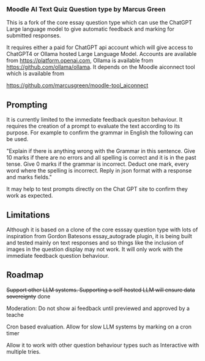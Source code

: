 ###  Moodle AI Text Quiz Question type by Marcus Green

This is a fork of the core essay question type which can use the ChatGPT Large language model to give automatic feedback and marking for submitted responses.


It requires either a paid for ChatGPT api account which will give access to ChatGPT4 or Ollama hosted Large Language Model. Accounts are available from https://platform.openai.com, Ollama is available from https://github.com/ollama/ollama. It depends on the Moodle aiconnect tool which is available from

https://github.com/marcusgreen/moodle-tool_aiconnect

## Prompting
It is currently limited to the immediate feedback quesiton behaviour. It requires the creation of a prompt to evaluate the text according to its purpose. For example to confirm the grammar in English the following can be used.

"Explain if there is anything wrong with the Grammar in this sentence.  Give 10 marks if there are no errors and all spelling is correct and it is in the past tense. Give 0 marks if the grammar is incorrect. Deduct one mark,  every word where the spelling is incorrect. Reply in json format with a response and marks fields."

It may help to test prompts directly on the Chat GPT site to confirm they  work as expected.

## Limitations

Although it is based on a clone of the core esssay question type with lots of inspiration from Gordon Batesons essay_autograde plugin, it is being built and tested mainly on text responses and so things like the inclusion of
images in the question display may not work. It will only work with the immediate feedback question behaviour.

## Roadmap
~~Support other LLM systems. Supporting a self hosted LLM will ensure data sovereignty~~ done

Moderation: Do not show ai feedback until previewed and approved by a teache

Cron based evaluation. Allow for slow LLM systems by marking on a cron timer

Allow it to work with other question behaviour types such as Interactive with multiple tries.
